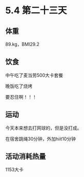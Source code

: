 # 5.4 第二十三天

## 体重

89.kg，BMI29.2

## 饮食

中午吃了麦当劳500大卡套餐

晚饭吃了烧烤

要忍住啊！！！

## 运动

今天本来想去打网球的，但是没打成。

在宿舍跳绳30分钟，外加hiit10分钟

## 活动消耗热量

1153大卡